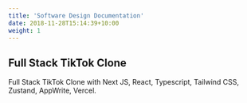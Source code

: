 ```yaml
---
title: 'Software Design Documentation'
date: 2018-11-28T15:14:39+10:00
weight: 1
---
```


## Full Stack TikTok Clone

Full Stack TikTok Clone with Next JS, React, Typescript, Tailwind CSS, Zustand, AppWrite, Vercel.
